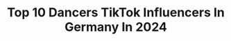 ---
title: Top 10 Dancers TikTok Influencers In Germany In 2024
description: >-
  Find top dancers TikTok influencers in Germany in 2024. Most popular hashtags: #fyp #foryou #dance #fy.
platform: TikTok
hits: 69
text_top: Discover the top-rated TikTok profiles on inBeat.
text_bottom: Our search engine has 69 TikTok influencers like this in Germany for you to work with.
profiles:
  - username: "kenn2go"
    fullname: >-
      Ken 🍭
    bio: >-
      Entertainer, Actor & Dancer Gönnt Insta: kenn2go🥰
    location: "Germany"
    followers: 1700000
    engagement: 2273
    commentsToLikes: 0.011752
    id: ckavelt3zmts50j230xie5a25
    verified: true
    hashtags: "#fy, #anzeige, #comedy, #fyp"
  - username: "jasmin.arndt"
    fullname: >-
      jasmin arndt
    bio: >-
      dancer from germany just having fun ⭒ ☼ ☾ ☼ ⭒ insta: @jasmin.arndtt {50k} ↓ ↓ ↓
    location: "Germany"
    followers: 376000
    engagement: 1834
    commentsToLikes: 0.017229
    id: ck8kd39w741un0j78in1cc08s
    verified: true
    hashtags: "#foryou, #viral, #fyp, #flexible"
  - username: "richisuri"
    fullname: >-
      Richi Suri
    bio: >-
      DANCER 🇹🇭 || 🇩🇪 ⬇️ TUTORIAL ⬇️ @richi_tutorial
    location: "Germany"
    followers: 449800
    engagement: 870
    commentsToLikes: 0.011360
    id: ckavlfij8uq0w0j23cv5d9n0r
    verified: false
    hashtags: "#justinbieber, #dance, #christinaaguilera, #fyp"
  - username: "lea_p_dance"
    fullname: >-
      Lea Merscher
    bio: >-
      Pole dancer & Studio owner 💃☀️
    location: "Germany"
    followers: 5009
    engagement: 662
    commentsToLikes: 0.088837
    id: ckal7kutmfmjp0i78uu53kemx
    verified: false
    hashtags: "#strongwoman, #fitness, #challenge, #dancer"
  - username: "shania.siesto"
    fullname: >-
      Shania Siesto
    bio: >-
      -Trust in God!✝️ -Only positive✨ -Singer/Dancer🎶
    location: "Germany"
    followers: 130200
    engagement: 1562
    commentsToLikes: 0.019407
    id: ck9r3mlv6ql8u0j78n70vdb0y
    verified: false
    hashtags: "#dance, #viral, #foryou, #fyp"
  - username: "michellegirldora"
    fullname: >-
      MichelleGirlDora✨
    bio: >-
      💜welcome to my account💜 ⭐️I’m 16 ⭐️ 💃🏻Dancer💃🏻
    location: "Germany"
    followers: 12900
    engagement: 1357
    commentsToLikes: 0.029753
    id: ckbw3cpe6x12z0j230umdv2gg
    verified: false
    hashtags: "#funny, #unterhaltung, #viral, #foryou"
  - username: "rash.berry.cherry"
    fullname: >-
      Rashmica. 🌸
    bio: >-
      Dancer. Dreamer. Kadavulin pilla. 😍 Live. Love. Laugh. https://m.facebook.com/rashmicaofficial/ Insta : rashmica.official Twitter : @rashmica_ YT : Rashmica Chandrasekar
    location: "Germany"
    followers: 240700
    engagement: 662
    commentsToLikes: 0.017977
    id: ckb99549jt22d0j233dkdc1tl
    verified: false
    hashtags: "#throwback, #baby, #tamil, #babybump"
  - username: "wesleybrice"
    fullname: >-
      Brice
    bio: >-
      On TikTok & Over 30... Ballet Dancer 🇫🇷
    location: "Germany"
    followers: 2034
    engagement: 811
    commentsToLikes: 0.025399
    id: ckbl767kz4vca0j23zq0ie85u
    verified: false
    hashtags: "#tiktok, #lipsync, #coronavirus, #wereallinthistogether"
  - username: "erikschaeferr"
    fullname: >-
      Erikschaeferr
    bio: >-
      Dancer Snap : er1k5ch Insta : Erikschaeferr
    location: "Germany"
    followers: 21300
    engagement: 1254
    commentsToLikes: 0.029805
    id: ckbangov8ebxd0j23z2q4s85k
    verified: false
    hashtags: "#style, #leo, #viral, #dance"
  - username: "davinca_"
    fullname: >-
      Kaltrina Vinca
    bio: >-
      My page is here to entertain you 😏 Choreographer | Danceinstructor | Dancer
    location: "Germany"
    followers: 13600
    engagement: 994
    commentsToLikes: 0.038939
    id: ckbf9dhnt0b9m0j23mhcxi127
    verified: false
    hashtags: "#fy, #goviral, #choreo, #albaner"
---